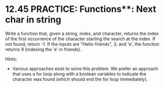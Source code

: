 # 12.45 PRACTICE: Functions**: Next char in string
Write a function that, given a string, index, and character, returns the index of the first occurrence of the character starting the search at the index. If not found, return -1. If the inputs are "Hello-friends", 3, and 'e', the function returns 9 (indexing the 'e' in friends).

Hints:
* Various approaches exist to solve this problem. We prefer an approach that uses a for loop along with a boolean variables to indicate the character was found (which should end the for loop immediately).